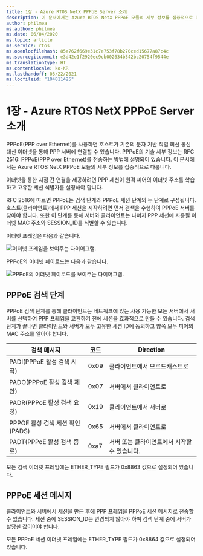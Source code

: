 ```yaml
---
title: 1장 - Azure RTOS NetX PPPoE Server 소개
description: 이 문서에서는 Azure RTOS NetX PPPoE 모듈의 세부 정보를 집중적으로 다룹니다.
author: philmea
ms.author: philmea
ms.date: 06/04/2020
ms.topic: article
ms.service: rtos
ms.openlocfilehash: 85a762f669e31c7e753f78b270ced15677a87c4c
ms.sourcegitcommit: e3d42e1f2920ec9cb002634b542bc20754f9544e
ms.translationtype: HT
ms.contentlocale: ko-KR
ms.lasthandoff: 03/22/2021
ms.locfileid: "104811425"
---
```

# <a name="chapter-1---introduction-to-azure-rtos-netx-pppoe-server"></a>1장 - Azure RTOS NetX PPPoE Server 소개

PPPoE(PPP over Ethernet)를 사용하면 호스트가 기존의 문자 기반 직렬 회선 통신 대신 이더넷을 통해 PPP 서버에 연결할 수 있습니다. PPPoE의 기술 세부 정보는 RFC 2516: PPPoE(PPP over Ethernet)를 전송하는 방법에 설명되어 있습니다. 이 문서에서는 Azure RTOS NetX PPPoE 모듈의 세부 정보를 집중적으로 다룹니다.

이더넷을 통한 지점 간 연결을 제공하려면 PPP 세션이 원격 피어의 이더넷 주소를 학습하고 고유한 세션 식별자를 설정해야 합니다.

RFC 2516에 따르면 PPPoE는 검색 단계와 PPPoE 세션 단계의 두 단계로 구성됩니다. 호스트(클라이언트)에서 PPP 세션을 시작하려면 먼저 검색을 수행하여 PPPoE 서버를 찾아야 합니다. 또한 이 단계를 통해 서버와 클라이언트는 나머지 PPP 세션에 사용될 이더넷 MAC 주소와 SESSION_ID를 식별할 수 있습니다.

이더넷 프레임은 다음과 같습니다.

![이더넷 프레임을 보여주는 다이어그램.](media/netx-pppoe-server-01.png)

PPPoE의 이더넷 페이로드는 다음과 같습니다.

![PPPoE의 이더넷 페이로드를 보여주는 다이어그램.](media/netx-pppoe-server-02.png)

## <a name="pppoe-discovery-stage"></a>PPPoE 검색 단계

PPPoE 검색 단계를 통해 클라이언트는 네트워크에 있는 사용 가능한 모든 서버에서 서버를 선택하여 PPP 프레임을 교환하기 전에 세션을 효과적으로 만들 수 있습니다. 검색 단계가 끝나면 클라이언트와 서버가 모두 고유한 세션 ID에 동의하고 양쪽 모두 피어의 MAC 주소를 알아야 합니다.

| 검색 메시지                                  | 코드 | Direction                                     |
| -------------------------------------------------- | ---- | --------------------------------------------- |
| PADI(PPPoE 활성 검색 시작)           | 0x09 | 클라이언트에서 브로드캐스트로                      |
| PADO(PPPoE 활성 검색 제안)                | 0x07 | 서버에서 클라이언트로                         |
| PADR(PPPoE 활성 검색 요청)              | 0x19 | 클라이언트에서 서버로                         |
| PPPOE 활성 검색 세션 확인(PADS) | 0x65 | 서버에서 클라이언트로                         |
| PADT(PPPoE 활성 검색 종료)            | 0xa7 | 서버 또는 클라이언트에서 시작할 수 있습니다. |

모든 검색 이더넷 프레임에는 ETHER_TYPE 필드가 0x8863 값으로 설정되어 있습니다.

## <a name="pppoe-session-message"></a>PPPoE 세션 메시지

클라이언트와 서버에서 세션을 만든 후에 PPP 프레임을 PPPoE 세션 메시지로 전송할 수 있습니다. 세션 중에 SESSION_ID는 변경되지 않아야 하며 검색 단계 중에 서버가 할당한 값이어야 합니다.

모든 PPPoE 세션 이더넷 프레임에는 ETHER_TYPE 필드가 0x8864 값으로 설정되어 있습니다.